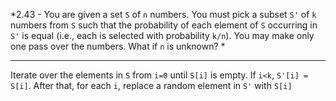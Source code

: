 *2.43 - You are given a set `S` of `n` numbers. You must pick a subset `S'` of `k` numbers from `S` such that the probability of each element of `S` occurring in `S'` is equal (i.e., each is selected with probability `k/n`). You may make only one pass over the numbers. What if `n` is unknown? *  
***
Iterate over the elements in `S` from `i=0` until `S[i]` is empty. If `i<k`, `S'[i] = S[i]`. After that, for each `i`, replace a random element in `S'` with `S[i]`
